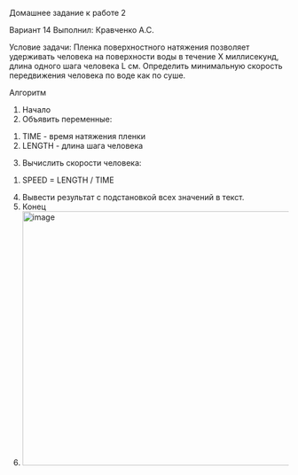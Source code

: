 Домашнее задание к работе 2

Вариант 14
Выполнил: Кравченко А.С.

Условие задачи:
Пленка поверхностного натяжения позволяет удерживать человека на поверхности воды в течение Х миллисекунд,
длина одного шага человека L см. Определить минимальную скорость передвижения человека по воде как по суше.

Алгоритм

1. Начало 
2. Объявить переменные:
  1) TIME - время натяжения пленки
  2) LENGTH - длина шага человека
3. Вычислить скорости человека:
  1) SPEED = LENGTH / TIME
4. Вывести результат с подстановкой всех значений в текст.
5. Конец
6. <img width="1471" height="459" alt="image" src="https://github.com/user-attachments/assets/d29761c1-78bd-4030-9d84-27cc803e8df6" />

